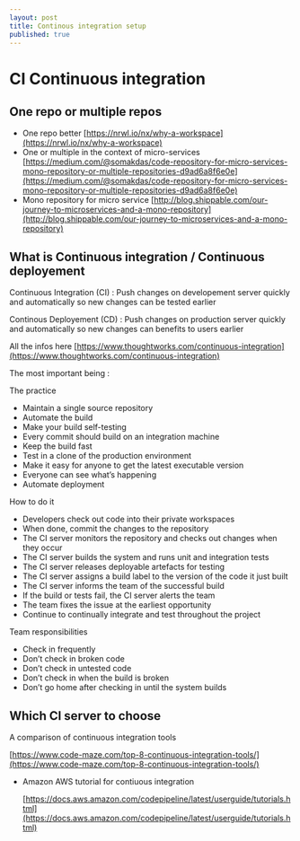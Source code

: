 ```yaml
---
layout: post
title: Continous integration setup
published: true
---
```


# CI Continuous integration

## One repo or multiple repos

* One repo better [https://nrwl.io/nx/why-a-workspace](https://nrwl.io/nx/why-a-workspace)
* One or multiple in the context of micro-services [https://medium.com/@somakdas/code-repository-for-micro-services-mono-repository-or-multiple-repositories-d9ad6a8f6e0e](https://medium.com/@somakdas/code-repository-for-micro-services-mono-repository-or-multiple-repositories-d9ad6a8f6e0e)
* Mono repository for micro service [http://blog.shippable.com/our-journey-to-microservices-and-a-mono-repository](http://blog.shippable.com/our-journey-to-microservices-and-a-mono-repository)

## What is Continuous integration / Continuous deployement

Continuous Integration \(CI\) : Push changes on developement server quickly and automatically so new changes can be tested earlier

Continous Deployement \(CD\) : Push changes on production server quickly and automatically so new changes can benefits to users earlier

All the infos here [https://www.thoughtworks.com/continuous-integration](https://www.thoughtworks.com/continuous-integration)

The most important being :

The practice

* Maintain a single source repository
* Automate the build
* Make your build self-testing
* Every commit should build on an integration machine
* Keep the build fast
* Test in a clone of the production environment
* Make it easy for anyone to get the latest executable version
* Everyone can see what’s happening 
* Automate deployment

How to do it

* Developers check out code into their private workspaces
* When done, commit the changes to the repository
* The CI server monitors the repository and checks out changes when they occur
* The CI server builds the system and runs unit and integration tests
* The CI server releases deployable artefacts for testing
* The CI server assigns a build label to the version of the code it just built
* The CI server informs the team of the successful build
* If the build or tests fail, the CI server alerts the team
* The team fixes the issue at the earliest opportunity
* Continue to continually integrate and test throughout the project

Team responsibilities

* Check in frequently
* Don’t check in broken code
* Don’t check in untested code
* Don’t check in when the build is broken
* Don’t go home after checking in until the system builds

## Which CI server to choose

A comparison of continuous integration tools

[https://www.code-maze.com/top-8-continuous-integration-tools/](https://www.code-maze.com/top-8-continuous-integration-tools/)

* Amazon AWS tutorial for contiuous integration 

  [https://docs.aws.amazon.com/codepipeline/latest/userguide/tutorials.html](https://docs.aws.amazon.com/codepipeline/latest/userguide/tutorials.html)

